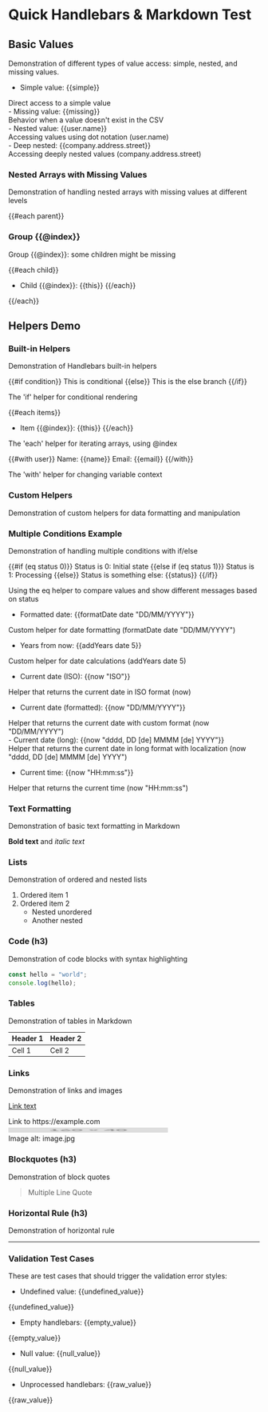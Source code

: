 # Quick Handlebars & Markdown Test

<div class="col-1">

## Basic Values

<div class="explanation">
Demonstration of different types of value access: simple, nested, and missing values.
</div>

- Simple value: {{simple}}

<div class="explanation">Direct access to a simple value</div>
- Missing value: {{missing}}
<div class="explanation">Behavior when a value doesn't exist in the CSV</div>
- Nested value: {{user.name}}
<div class="explanation">Accessing values using dot notation (user.name)</div>
- Deep nested: {{company.address.street}}
<div class="explanation">Accessing deeply nested values (company.address.street)</div>

### Nested Arrays with Missing Values

<div class="explanation">
Demonstration of handling nested arrays with missing values at different levels
</div>

{{#each parent}}

### Group {{@index}}

<div class="explanation">Group {{@index}}: some children might be missing</div>

{{#each child}}

- Child {{@index}}: {{this}}
{{/each}}

{{/each}}

</div>

<div class="col-2">

## Helpers Demo

### Built-in Helpers

<div class="explanation">
Demonstration of Handlebars built-in helpers
</div>

{{#if condition}}
  This is conditional
{{else}}
  This is the else branch
{{/if}}
<div class="explanation">The 'if' helper for conditional rendering</div>

{{#each items}}

- Item {{@index}}: {{this}}
{{/each}}

<div class="explanation">The 'each' helper for iterating arrays, using @index</div>

{{#with user}}
  Name: {{name}}
  Email: {{email}}
{{/with}}
<div class="explanation">The 'with' helper for changing variable context</div>

### Custom Helpers

<div class="explanation">
Demonstration of custom helpers for data formatting and manipulation
</div>

### Multiple Conditions Example

<div class="explanation">
Demonstration of handling multiple conditions with if/else
</div>

{{#if (eq status 0)}}
  Status is 0: Initial state
{{else if (eq status 1)}}
  Status is 1: Processing
{{else}}
  Status is something else: {{status}}
{{/if}}

<div class="explanation">Using the eq helper to compare values and show different messages based on status</div>

- Formatted date: {{formatDate date "DD/MM/YYYY"}}

<div class="explanation">Custom helper for date formatting (formatDate date "DD/MM/YYYY")</div>

- Years from now: {{addYears date 5}}

<div class="explanation">Custom helper for date calculations (addYears date 5)</div>

- Current date (ISO): {{now "ISO"}}

<div class="explanation">Helper that returns the current date in ISO format (now)</div>

- Current date (formatted): {{now "DD/MM/YYYY"}}

<div class="explanation">Helper that returns the current date with custom format (now "DD/MM/YYYY")</div>
- Current date (long): {{now "dddd, DD [de] MMMM [de] YYYY"}}

<div class="explanation">Helper that returns the current date in long format with localization (now "dddd, DD [de] MMMM [de] YYYY")</div>

- Current time: {{now "HH:mm:ss"}}

<div class="explanation">Helper that returns the current time (now "HH:mm:ss")</div>

</div>

<div class="col-3">

### Text Formatting

<div class="explanation">
Demonstration of basic text formatting in Markdown
</div>

**Bold text** and *italic text*

### Lists

<div class="explanation">
Demonstration of ordered and nested lists
</div>

1. Ordered item 1
2. Ordered item 2
   - Nested unordered
   - Another nested

### Code (h3)

<div class="explanation">
Demonstration of code blocks with syntax highlighting
</div>

```javascript
const hello = "world";
console.log(hello);
```

### Tables

<div class="explanation">
Demonstration of tables in Markdown
</div>

| Header 1 | Header 2 |
| -------- | -------- |
| Cell 1   | Cell 2   |

### Links

<div class="explanation">
Demonstration of links and images
</div>

[Link text](https://example.com)

<div class="explanation">Link to https://example.com</div>

<img src="../../fixtures/images/160x40.png" alt="stretched image" width="320" height="10">

<div class="explanation">Image alt: image.jpg</div>

### Blockquotes (h3)

<div class="explanation">
Demonstration of block quotes
</div>

>
> Multiple
> Line
> Quote

### Horizontal Rule (h3)

<div class="explanation">
Demonstration of horizontal rule
</div>

---

### Validation Test Cases

<div class="explanation">
These are test cases that should trigger the validation error styles:
</div>

- Undefined value: {{undefined_value}}

<div class="explanation">{{undefined_value}}</div>

- Empty handlebars: {{empty_value}}

<div class="explanation">{{empty_value}}</div>

- Null value: {{null_value}}

<div class="explanation">{{null_value}}</div>

- Unprocessed handlebars: {{raw_value}}

<div class="explanation">{{raw_value}}</div>

</div>

<script src="../__common__/fixtures/js/quick.example.validation.js"></script>
